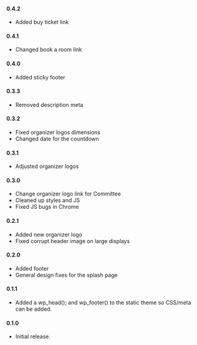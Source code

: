#### 0.4.2
* Added buy ticket link

#### 0.4.1
* Changed book a room link

#### 0.4.0
* Added sticky footer

#### 0.3.3
* Removed description meta

#### 0.3.2
* Fixed organizer logos dimensions
* Changed date for the countdown

#### 0.3.1
* Adjusted organizer logos

#### 0.3.0
* Change organizer logo link for Committee
* Cleaned up styles and JS
* Fixed JS bugs in Chrome

#### 0.2.1
* Added new organizer logo
* Fixed corrupt header image on large displays

#### 0.2.0
* Added footer
* General design fixes for the splash page

#### 0.1.1
* Added a wp_head(); and wp_footer() to the static theme so CSS/meta can be added.

#### 0.1.0
* Initial release.
